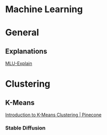 # Machine Learning

# General

## Explanations

[MLU-Explain](https://mlu-explain.github.io/)

# Clustering

## K-Means

[Introduction to K-Means Clustering | Pinecone](https://www.pinecone.io/learn/k-means-clustering/)

### Stable Diffusion

[](https://multimodal.art/)